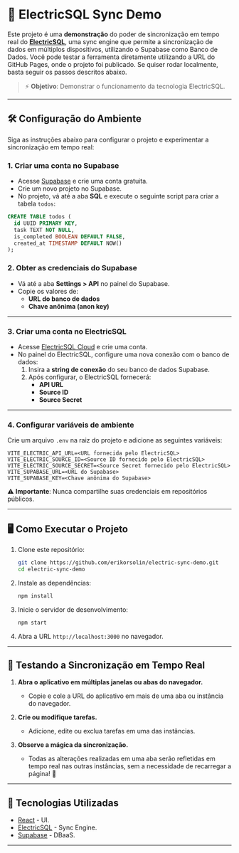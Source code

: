 # 🚀 ElectricSQL Sync Demo

Este projeto é uma **demonstração** do poder de sincronização em tempo real do **[ElectricSQL](https://electric-sql.com/)**, uma sync engine que permite a sincronização de dados em múltiplos dispositivos, utilizando o Supabase como Banco de Dados. Você pode testar a ferramenta diretamente utilizando a URL do GitHub Pages, onde o projeto foi publicado. Se quiser rodar localmente, basta seguir os passos descritos abaixo.

> ⚡️ **Objetivo**: Demonstrar o funcionamento da tecnologia ElectricSQL.

---

## 🛠️ Configuração do Ambiente

Siga as instruções abaixo para configurar o projeto e experimentar a sincronização em tempo real:

### 1. **Criar uma conta no Supabase**
- Acesse [Supabase](https://supabase.com/) e crie uma conta gratuita.
- Crie um novo projeto no Supabase.
- No projeto, vá até a aba **SQL** e execute o seguinte script para criar a tabela `todos`:

```sql
CREATE TABLE todos (
  id UUID PRIMARY KEY,
  task TEXT NOT NULL,
  is_completed BOOLEAN DEFAULT FALSE,
  created_at TIMESTAMP DEFAULT NOW()
);
```

### 2. **Obter as credenciais do Supabase**
- Vá até a aba **Settings > API** no painel do Supabase.
- Copie os valores de:
  - **URL do banco de dados** 
  - **Chave anônima (anon key)**

---

### 3. **Criar uma conta no ElectricSQL**
- Acesse [ElectricSQL Cloud](https://electric-sql.com/) e crie uma conta.
- No painel do ElectricSQL, configure uma nova conexão com o banco de dados:
  1. Insira a **string de conexão** do seu banco de dados Supabase.
  2. Após configurar, o ElectricSQL fornecerá:
     - **API URL**
     - **Source ID**
     - **Source Secret**

---

### 4. **Configurar variáveis de ambiente**
Crie um arquivo `.env` na raiz do projeto e adicione as seguintes variáveis:

```env
VITE_ELECTRIC_API_URL=<URL fornecida pelo ElectricSQL>
VITE_ELECTRIC_SOURCE_ID=<Source ID fornecido pelo ElectricSQL>
VITE_ELECTRIC_SOURCE_SECRET=<Source Secret fornecido pelo ElectricSQL>
VITE_SUPABASE_URL=<URL do Supabase>
VITE_SUPABASE_KEY=<Chave anônima do Supabase>
```

⚠️ **Importante**: Nunca compartilhe suas credenciais em repositórios públicos.

---

## 🖥️ Como Executar o Projeto

1. Clone este repositório:
   ```bash
   git clone https://github.com/erikorsolin/electric-sync-demo.git
   cd electric-sync-demo
   ```

2. Instale as dependências:
   ```bash
   npm install
   ```

3. Inicie o servidor de desenvolvimento:
   ```bash
   npm start
   ```

4. Abra a URL `http://localhost:3000` no navegador.

---


## 🔄 Testando a Sincronização em Tempo Real


1. **Abra o aplicativo em múltiplas janelas ou abas do navegador.**
   - Copie e cole a URL do aplicativo em mais de uma aba ou instância do navegador.
   
2. **Crie ou modifique tarefas.**
   - Adicione, edite ou exclua tarefas em uma das instâncias.

3. **Observe a mágica da sincronização.**
   - Todas as alterações realizadas em uma aba serão refletidas em tempo real nas outras instâncias, sem a necessidade de recarregar a página! 🎉

---

## 🧩 Tecnologias Utilizadas

- [React](https://reactjs.org/) - UI.
- [ElectricSQL](https://electric-sql.com/) - Sync Engine.
- [Supabase](https://supabase.com/) - DBaaS.

---
